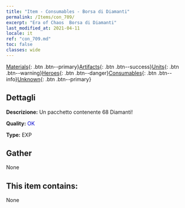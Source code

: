 ```yaml
---
title: "Item - Consumables - Borsa di Diamanti"
permalink: /Items/con_709/
excerpt: "Era of Chaos  Borsa di Diamanti"
last_modified_at: 2021-04-11
locale: it
ref: "con_709.md"
toc: false
classes: wide
---
```

 [Materials](/it/Items/){: .btn .btn--primary}[Artifacts](/it/Items/Artifacts/){: .btn .btn--success}[Units](/it/Items/Units/){: .btn .btn--warning}[Heroes](/it/Items/Heroes/){: .btn .btn--danger}[Consumables](/it/Items/Consumables/){: .btn .btn--info}[Unknown](/it/Items/Unknown/){: .btn .btn--primary}

## Dettagli
 **Descrizione:** Un pacchetto contenente 68 Diamanti!

 **Quality:** <span style="color: #0000CD">OK</span>

 **Type:** EXP

## Gather

  None

## This item contains:

  None

